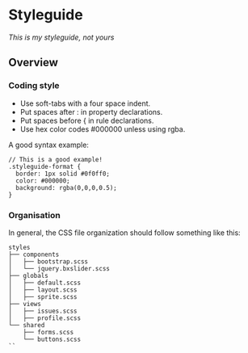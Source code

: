 # Styleguide
_This is my styleguide, not yours_

## Overview

### Coding style

- Use soft-tabs with a four space indent.
- Put spaces after : in property declarations.
- Put spaces before { in rule declarations.
- Use hex color codes #000000 unless using rgba.

A good syntax example:

```
// This is a good example!
.styleguide-format {
  border: 1px solid #0f0ff0;
  color: #000000;
  background: rgba(0,0,0,0.5);
}
```

### Organisation

In general, the CSS file organization should follow something like this:

```
styles
├── components
│   ├── bootstrap.scss
│   └── jquery.bxslider.scss
├── globals
│   ├── default.scss
│   ├── layout.scss
│   ├── sprite.scss
├── views
│   ├── issues.scss
│   ├── profile.scss
└── shared
    ├── forms.scss
    └── buttons.scss
``
